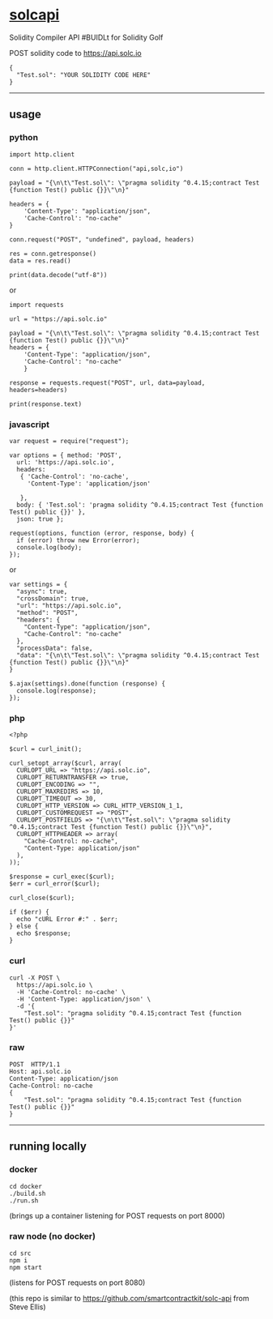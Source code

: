 # [solcapi](https://github.com/austintgriffith/solcapi)

Solidity Compiler API #BUIDLt for Solidity Golf


POST solidity code to https://api.solc.io
```
{
  "Test.sol": "YOUR SOLIDITY CODE HERE"
}
```

------


## usage

### python

```
import http.client

conn = http.client.HTTPConnection("api,solc,io")

payload = "{\n\t\"Test.sol\": \"pragma solidity ^0.4.15;contract Test {function Test() public {}}\"\n}"

headers = {
    'Content-Type': "application/json",
    'Cache-Control': "no-cache"
}

conn.request("POST", "undefined", payload, headers)

res = conn.getresponse()
data = res.read()

print(data.decode("utf-8"))
```
or
```
import requests

url = "https://api.solc.io"

payload = "{\n\t\"Test.sol\": \"pragma solidity ^0.4.15;contract Test {function Test() public {}}\"\n}"
headers = {
    'Content-Type': "application/json",
    'Cache-Control': "no-cache"
    }

response = requests.request("POST", url, data=payload, headers=headers)

print(response.text)
```

### javascript

```
var request = require("request");

var options = { method: 'POST',
  url: 'https://api.solc.io',
  headers:
   { 'Cache-Control': 'no-cache',
     'Content-Type': 'application/json'

   },
  body: { 'Test.sol': 'pragma solidity ^0.4.15;contract Test {function Test() public {}}' },
  json: true };

request(options, function (error, response, body) {
  if (error) throw new Error(error);
  console.log(body);
});
```
or
```
var settings = {
  "async": true,
  "crossDomain": true,
  "url": "https://api.solc.io",
  "method": "POST",
  "headers": {
    "Content-Type": "application/json",
    "Cache-Control": "no-cache"
  },
  "processData": false,
  "data": "{\n\t\"Test.sol\": \"pragma solidity ^0.4.15;contract Test {function Test() public {}}\"\n}"
}

$.ajax(settings).done(function (response) {
  console.log(response);
});
```

### php
```
<?php

$curl = curl_init();

curl_setopt_array($curl, array(
  CURLOPT_URL => "https://api.solc.io",
  CURLOPT_RETURNTRANSFER => true,
  CURLOPT_ENCODING => "",
  CURLOPT_MAXREDIRS => 10,
  CURLOPT_TIMEOUT => 30,
  CURLOPT_HTTP_VERSION => CURL_HTTP_VERSION_1_1,
  CURLOPT_CUSTOMREQUEST => "POST",
  CURLOPT_POSTFIELDS => "{\n\t\"Test.sol\": \"pragma solidity ^0.4.15;contract Test {function Test() public {}}\"\n}",
  CURLOPT_HTTPHEADER => array(
    "Cache-Control: no-cache",
    "Content-Type: application/json"
  ),
));

$response = curl_exec($curl);
$err = curl_error($curl);

curl_close($curl);

if ($err) {
  echo "cURL Error #:" . $err;
} else {
  echo $response;
}
```


### curl
```
curl -X POST \
  https://api.solc.io \
  -H 'Cache-Control: no-cache' \
  -H 'Content-Type: application/json' \
  -d '{
	"Test.sol": "pragma solidity ^0.4.15;contract Test {function Test() public {}}"
}'
```

### raw
```
POST  HTTP/1.1
Host: api.solc.io
Content-Type: application/json
Cache-Control: no-cache
{
	"Test.sol": "pragma solidity ^0.4.15;contract Test {function Test() public {}}"
}
```

______


## running locally

### docker
```
cd docker
./build.sh
./run.sh
```
(brings up a container listening for POST requests on port 8000)

### raw node (no docker)
```
cd src
npm i
npm start
```
(listens for POST requests on port 8080)



(this repo is similar to https://github.com/smartcontractkit/solc-api from Steve Ellis)
